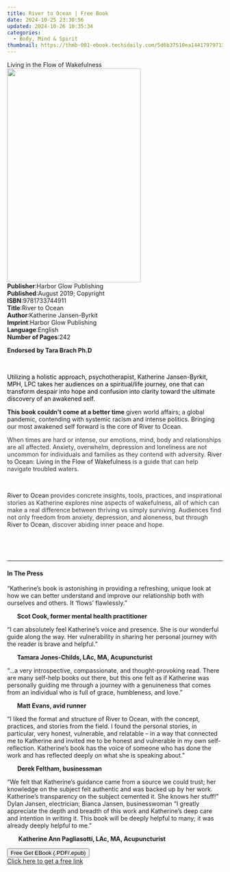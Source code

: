```yaml
---
title: River to Ocean | Free Book
date: 2024-10-25 23:30:56
updated: 2024-10-26 10:35:34
categories:
  - Body, Mind & Spirit
thumbnail: https://thmb-001-ebook.techidaily.com/5d6b37510ea14417979713e805b2b7612911b91fb921327a9e8d5861229cd0e9.jpg
---
```

<main id="book-container">
  <div class="flex flex-col">
    <div class="book-brief flex-1 py-6 px-4 sm:p-6 md:py-10 md:px-8">
      <!-- brief-->
      <div class="book-brief-main">Living in the Flow of Wakefulness</div>
    </div>
    <div
      class="book-meta-info flex-1 grid gap-4 col-start-1 col-end-3 row-start-1 sm:mb-6 sm:grid-cols-4 lg:gap-6 lg:col-start-2 lg:row-end-6 lg:row-span-6 lg:mb-0"
    >
      <div
        class="book-meta-info-left place-content-center mt-4 p-4 text-sm leading-6 col-start-2 col-span-2 dark:text-slate-400"
      >
        <img
          class="w-full h-500 object-cover rounded-lg sm:h-255 sm:col-span-2 lg:col-span-full"
          src="https://img-001-ebook.techidaily.com/a5209d197f7a969a4f1dc00e2b45fe7c079368b44eaa39a8869ae800c7fd75f9.jpg"
          alt=""
          width="312"
          height="500"
        />
      </div>
      <div
        class="book-meta-info-right mt-2 col-start-1 row-start-2 col-span-3 self-center"
      >
        <!-- meta data  -->
        <div class="flex flex-col px-4 md:px-8">
          <div class="flex-1">
            <strong>Publisher</strong>:<span class="px-2"
              >Harbor Glow Publishing</span
            >
          </div>
          <div class="flex-1">
            <strong>Published</strong>:<span class="px-2"
              >August 2019; Copyright</span
            >
          </div>
          <div class="flex-1">
            <strong>ISBN</strong>:<span class="px-2">9781733744911</span>
          </div>
          <div class="flex-1">
            <strong>Title</strong>:<span class="px-2">River to Ocean</span>
          </div>
          <div class="flex-1">
            <strong>Author</strong>:<span class="px-2"
              >Katherine Jansen-Byrkit</span
            >
          </div>
          <div class="flex-1">
            <strong>Imprint</strong>:<span class="px-2"
              >Harbor Glow Publishing</span
            >
          </div>
          <div class="flex-1">
            <strong>Language</strong>:<span class="px-2">English</span>
          </div>
          <div class="flex-1">
            <strong>Number of Pages</strong>:<span class="px-2">242</span>
          </div>
        </div>
      </div>
    </div>
    <div class="book-description flex-1 py-6 px-4 sm:p-6 md:py-10 md:px-8">
      <div class="book-description-main">
        <div accordion-content="" id="description">
          <p><strong>Endorsed by Tara Brach Ph.D</strong></p>
          <p><br /></p>
          <p>
            <span style="color: rgb(0, 0, 0)"
              >Utilizing a holistic approach, psychotherapist, Katherine
              Jansen-Byrkit, MPH, LPC takes her audiences on a
              spiritual/life&nbsp;journey, one that can transform despair into
              hope and confusion into clarity toward the ultimate discovery of
              an awakened self.
            </span>
          </p>
          <p>
            <strong>This book couldn't come at a better time</strong> given
            world affairs; a global pandemic, contending with systemic racism
            and intense politics.&nbsp;Bringing our most awakened self forward
            is the core of River to Ocean.
          </p>
          <p>
            <span style="color: rgb(51, 51, 51)"
              >When times are hard or intense, our emotions, mind, body and
              relationships are all affected.&nbsp;Anxiety, overwhelm,
              depression and loneliness are not uncommon for individuals and
              families as they contend with adversity.&nbsp;</span
            >River to&nbsp;Ocean: Living in the Flow of Wakefulness<span
              style="color: rgb(51, 51, 51)"
            >
              is a guide that can help navigate troubled waters.&nbsp;</span
            >
          </p>
          <p><br /></p>
          <p>
            River to Ocean<span style="color: rgb(51, 51, 51)">
              provides concrete insights, tools, practices, and inspirational
              stories as Katherine explores nine aspects of wakefulness, all of
              which can make a real difference between thriving vs simply
              surviving.&nbsp;Audiences find not only freedom from anxiety,
              depression, and aloneness, but through </span
            >River to Ocean<span style="color: rgb(51, 51, 51)"
              >, discover abiding inner peace and hope.</span
            >
          </p>
          <p><br /></p>
          <p><br /></p>
        </div>
        <div class="accordion-fader"></div>
      </div>
    </div>
    <div class="book-excerpts flex-1 py-6 px-4 sm:p-6 md:py-10 md:px-8">
      <!-- excerpts-->
      <div class="book-excerpts-main">
        <hr />
        <h4 class="placeholder placeholder-heading">
          <span>In The Press</span>
        </h4>
        <p></p>
        <p>
          “Katherine’s book is astonishing in providing a refreshing, unique
          look at how we can better understand and improve our relationship both
          with ourselves and others. It ‘flows’ flawlessly.”
        </p>
        <p>
          <strong
            >&nbsp; &nbsp; &nbsp; &nbsp;Scot Cook, former mental health
            practitioner</strong
          >
        </p>
        <p>
          “I can absolutely feel Katherine’s voice and presence. She is our
          wonderful guide along the way. Her vulnerability in sharing her
          personal journey with the reader is brave and helpful.”
        </p>
        <p>
          <strong
            >&nbsp; &nbsp; &nbsp; &nbsp;Tamara Jones-Childs, LAc, MA,
            Acupuncturist
          </strong>
        </p>
        <p>
          “…a very introspective, compassionate, and thought-provoking read.
          There are many self-help books out there, but this one felt as if
          Katherine was personally guiding me through a journey with a
          genuineness that comes from an individual who is full of grace,
          humbleness, and love.”
        </p>
        <p>
          <strong>&nbsp; &nbsp; &nbsp; &nbsp;Matt Evans, avid runner </strong>
        </p>
        <p>
          “I liked the format and structure of River to Ocean, with the concept,
          practices, and stories from the field. I found the personal stories,
          in particular, very honest, vulnerable, and relatable – in a way that
          connected me to Katherine and invited me to be honest and vulnerable
          in my own self-reflection. Katherine’s book has the voice of someone
          who has done the work and has reflected deeply on what she is speaking
          about.”
        </p>
        <p>
          &nbsp; &nbsp; &nbsp; <strong>Derek Feltham, businessman&nbsp;</strong>
        </p>
        <p>
          “We felt that Katherine’s guidance came from a source we could trust;
          her knowledge on the subject felt authentic and was backed up by her
          work. Katherine’s transparency on the subject cemented it. She knows
          her stuff!” Dylan Jansen, electrician; Bianca Jansen, businesswoman “I
          greatly appreciate the depth and breadth of this work and Katherine’s
          deep care and intention in writing it. This book will be deeply
          helpful to many; it was already deeply helpful to me.”
        </p>
        <p>
          &nbsp; &nbsp; &nbsp;<strong>
            &nbsp;Katherine Ann Pagliasotti, LAc, MA, Acupuncturist</strong
          >
        </p>
        <p></p>
      </div>
    </div>
    <div
      class="book-about-author flex-1 py-6 px-4 sm:p-6 md:py-10 md:px-8"
    ></div>
    <div class="book-free-get flex-1 py-6 px-4 sm:p-6 md:py-10 md:px-8">
      <button
        id="btn-free-get"
        class="bg-blue-500 hover:bg-blue-700 text-white font-bold py-2 px-4 rounded"
      >
        Free Get EBook (.PDF/.epub)
      </button>
      <div id="countdown-display" class="px-2 text-lg mt-2"></div>
      <a
        id="free-link"
        class="hidden bg-blue-500 hover:bg-blue-700 text-white font-bold py-2 px-4 rounded"
        href="https://www.ebooks.com/en-us/book/209876461/river-to-ocean/katherine-jansen-byrkit/"
        target="_blank"
        >Click here to get a free link</a
      >
    </div>
    <script>
      let countdownTime = 0;
      let countdownInterval = null;
      document
        .getElementById('btn-free-get')
        .addEventListener('click', startCountdown);
      function startCountdown() {
        countdownTime = new Date().getTime() + 60000 * 3;
        countdownInterval = setInterval(updateCountdown, 1000);
        document.getElementById('btn-free-get').disabled = true;
        document
          .getElementById('btn-free-get')
          .classList.add('bg-gray-500', 'cursor-not-allowed');
      }
      function updateCountdown() {
        let currentTime = new Date().getTime();
        let timeLeft = countdownTime - currentTime;
        let secondsLeft = Math.floor(timeLeft / 1000);
        document.getElementById('countdown-display').innerHTML =
          `Remaining time: ${secondsLeft} seconds.`;
        if (secondsLeft <= 0) {
          clearInterval(countdownInterval);
          document.getElementById('btn-free-get').classList.add('hidden');
          document.getElementById('free-link').classList.remove('hidden');
          document.getElementById('countdown-display').innerHTML = '';
        }
      }
    </script>
  </div>
</main>
